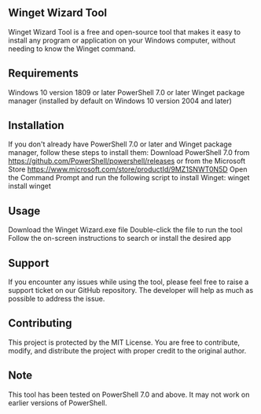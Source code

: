 ## Winget Wizard Tool

Winget Wizard Tool is a free and open-source tool that makes it easy to install any program or application on your Windows computer, without needing to know the Winget command.

## Requirements
Windows 10 version 1809 or later
PowerShell 7.0 or later
Winget package manager (installed by default on Windows 10 version 2004 and later)

## Installation
If you don't already have PowerShell 7.0 or later and Winget package manager, follow these steps to install them:
Download PowerShell 7.0 from https://github.com/PowerShell/powershell/releases or from the Microsoft Store https://www.microsoft.com/store/productId/9MZ1SNWT0N5D
Open the Command Prompt and run the following script to install Winget: winget install winget

## Usage
Download the Winget Wizard.exe file
Double-click the file to run the tool
Follow the on-screen instructions to search or install the desired app

## Support
If you encounter any issues while using the tool, please feel free to raise a support ticket on our GitHub repository. The developer will help as much as possible to address the issue.

## Contributing
This project is protected by the MIT License. You are free to contribute, modify, and distribute the project with proper credit to the original author.

## Note
This tool has been tested on PowerShell 7.0 and above. It may not work on earlier versions of PowerShell.

